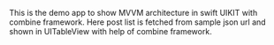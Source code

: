 This is the demo app to show MVVM architecture in swift UIKIT with combine framework.
Here post list is fetched from sample json url and shown in UITableView with help of combine framework.

